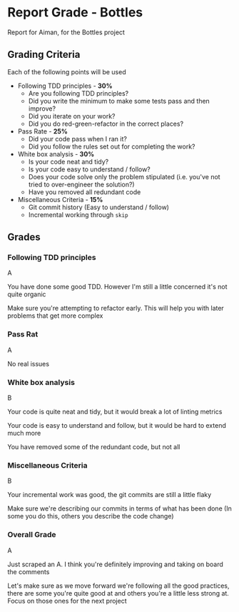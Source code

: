 # Report Grade - Bottles

Report for Aiman, for the Bottles project

## Grading Criteria

Each of the following points will be used
* Following TDD principles - **30%**
  * Are you following TDD principles?
  * Did you write the minimum to make some tests pass and then improve?
  * Did you iterate on your work?
  * Did you do red-green-refactor in the correct places?
* Pass Rate - **25%**
  * Did your code pass when I ran it?
  * Did you follow the rules set out for completing the work?
* White box analysis - **30%**
  * Is your code neat and tidy?
  * Is your code easy to understand / follow?
  * Does your code solve only the problem stipulated (i.e. you've not tried to over-engineer the solution?)
  * Have you removed all redundant code
* Miscellaneous Criteria - **15%**
  * Git commit history (Easy to understand / follow)
  * Incremental working through `skip`

## Grades

### Following TDD principles

A

You have done some good TDD. However I'm still a little concerned it's not quite organic

Make sure you're attempting to refactor early. This will help you with later problems that get more complex

### Pass Rat

A

No real issues

### White box analysis

B

Your code is quite neat and tidy, but it would break a lot of linting metrics

Your code is easy to understand and follow, but it would be hard to extend much more

You have removed some of the redundant code, but not all

### Miscellaneous Criteria

B

Your incremental work was good, the git commits are still a little flaky

Make sure we're describing our commits in terms of what has been done (In some you do this, others you
describe the code change)

### Overall Grade

A

Just scraped an A. I think you're definitely improving and taking on board the comments

Let's make sure as we move forward we're following all the good practices, there are some you're quite good
at and others you're a little less strong at. Focus on those ones for the next project
